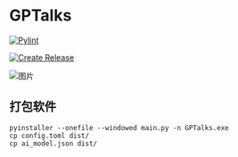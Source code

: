 # GPTalks

[![Pylint](https://github.com/liyixin1/GPTalks/actions/workflows/pylint.yml/badge.svg)](https://github.com/liyixin1/GPTalks/actions/workflows/pylint.yml)

[![Create Release](https://github.com/liyixin1/GPTalks/actions/workflows/release.yml/badge.svg)](https://github.com/liyixin1/GPTalks/actions/workflows/release.yml)

![图片](https://github.com/liyixin1/GPTalks/assets/87890585/fdd9dbcb-ce57-4165-adf3-feae61e55db3)

## 打包软件
```shell
pyinstaller --onefile --windowed main.py -n GPTalks.exe
cp config.toml dist/
cp ai_model.json dist/
```

